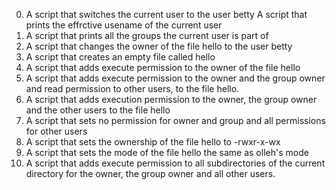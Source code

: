 0. A script that switches the current user to the user betty
A script that prints the effrctive usename of the current user
2. A script that prints all the groups the current user is part of 
3. A script that changes the owner of the file hello to the user betty
4. A script that creates an empty file called hello
5. A script that adds execute permission to the owner of the file hello
6. A script that adds execute permission to the owner and the group owner  and read permission to other users, to the file hello.
7. A script that adds execution permission to the owner, the group owner and the other users to the file hello
8. A script that sets no permission for owner and group and all permissions for other users
9. A script that sets the ownership of the file hello to -rwxr-x-wx
10. A script that sets the mode of the file hello the same as olleh's mode
11. A script that adds execute permission to all subdirectories of the current directory for the owner, the group owner and all other users.
